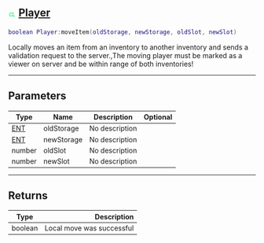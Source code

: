 ## ![client](.gitbook/assets/client.png) [Player](home/Player)



```lua
boolean Player:moveItem(oldStorage, newStorage, oldSlot, newSlot)
```

Locally moves an item from an inventory to another inventory and sends a validation request to the server.,The moving player must be marked as a viewer on server and be within range of both inventories!

------
## Parameters

| Type   | Name | Description | Optional |
| ------ | ---- | ----------- | -------: |
| [ENT](home/ENT) | oldStorage | No description |  |
| [ENT](home/ENT) | newStorage | No description |  |
| number | oldSlot | No description |  |
| number | newSlot | No description |  |

------
## Returns

| Type   | Description |
| ------ | ----------: |
| boolean | Local move was successful |

